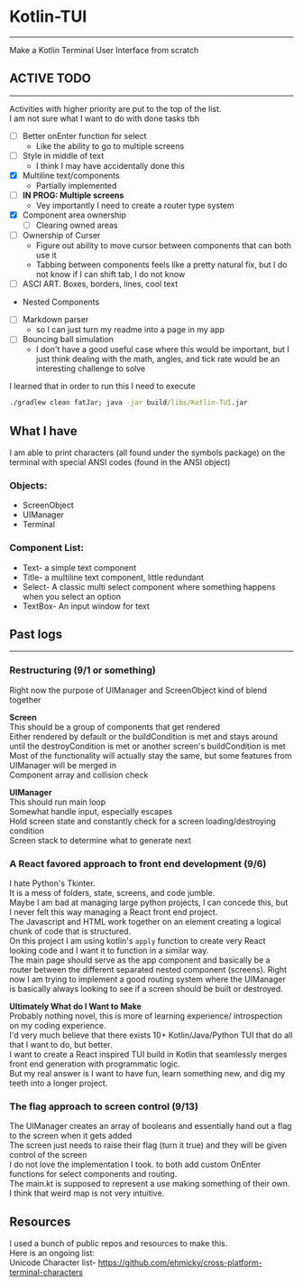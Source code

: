 # Kotlin-TUI

---
Make a Kotlin Terminal User Interface from scratch 

## ACTIVE TODO

---------------
Activities with higher priority are put to the top of the list.  
I am not sure what I want to do with done tasks tbh

- [ ] Better onEnter function for select
  - Like the ability to go to multiple screens
- [ ] Style in middle of text
  - I think I may have accidentally done this
- [X] Multiline text/components
    - Partially implemented
- [ ] **IN PROG: Multiple screens**
  - Vey importantly I need to create a router type system
- [X] Component area ownership
    - [ ] Clearing owned areas
- [ ] Ownership of Curser 
  - Figure out ability to move cursor between components that can both use it
  - Tabbing between components feels like a pretty natural fix, but I do not know if I can shift tab, I do not know
- [ ] ASCI ART. Boxes, borders, lines, cool text
- Nested Components
- [ ] Markdown parser 
  - so I can just turn my readme into a page in my app
- [ ] Bouncing ball simulation
  - I don't have a good useful case where this would be important, but I just think dealing with the math,
  angles, and tick rate would be an interesting challenge to solve


I learned that in order to run this I need to execute
```cmd
./gradlew clean fatJar; java -jar build/libs/Kotlin-TUI.jar
```

## What I have
I am able to print characters (all found under the symbols package) 
on the terminal with special ANSI codes (found in the ANSI object)

### Objects:
- ScreenObject
- UIManager
- Terminal

### Component List:
- Text- a simple text component
- Title- a multiline text component, little redundant 
- Select- A classic multi select component where something happens when you select an option
- TextBox- An input window for text

## Past logs

--------------------------------------------------------------
### Restructuring (9/1 or something)    
Right now the purpose of UIManager and ScreenObject kind of blend together

**Screen**  
This should be a group of components that get rendered  
Either rendered by default or the buildCondition is met and stays around until the destroyCondition is met or another screen's buildCondition is met  
Most of the functionality will actually stay the same, but some features from UIManager will be merged in   
Component array and collision check

**UIManager**  
This should run main loop  
Somewhat handle input, especially escapes  
Hold screen state and constantly check for a screen loading/destroying condition  
Screen stack to determine what to generate next

### A React favored approach to front end development (9/6)
I hate Python's Tkinter.  
It is a mess of folders, state, screens, and code jumble.   
Maybe I am bad at managing large python projects, I can concede this, but  
I never felt this way managing a React front end project.  
The Javascript and HTML work together on an element creating a logical chunk of code that is structured.  
On this project I am using kotlin's `apply` function to create very React looking code and I want it to function in a similar way.  
The main page should serve as the app component and basically be a router between the different separated nested component (screens).
Right now I am trying to implement a good routing system where the UIManager is basically always looking to see if a screen should be built or destroyed.  

**Ultimately What do I Want to Make**  
Probably nothing novel, this is more of learning experience/ introspection on my coding experience.  
I'd very much believe that there exists 10+ Kotlin/Java/Python TUI that do all that I want to do, but better.  
I want to create a React inspired TUI build in Kotlin that seamlessly merges front end generation with programmatic logic.  
But my real answer is I want to have fun, learn something new, and dig my teeth into a longer project.

### The flag approach to screen control (9/13)
The UIManager creates an array of booleans and essentially hand out a flag to the screen when it gets added  
The screen just needs to raise their flag (turn it true) and they will be given control of the screen  
I do not love the implementation I took. to both add custom OnEnter functions for select components and routing.  
The main.kt is supposed to represent a use making something of their own. I think that weird map is not very intuitive.  

## Resources
I used a bunch of public repos and resources to make this.  
Here is an ongoing list:  
Unicode Character list- https://github.com/ehmicky/cross-platform-terminal-characters  

